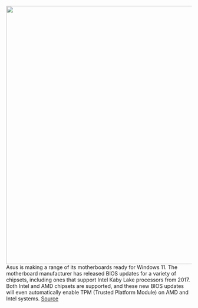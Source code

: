 <img src='https://cdn.vox-cdn.com/thumbor/ROdCjEIXSVh1m1HAVrV-9URPvKQ=/0x0:1682x1122/1200x800/filters:focal(707x427:975x695)/cdn.vox-cdn.com/uploads/chorus_image/image/69681710/asuswindows11biosupdates.0.jpg' width='700px' /><br/>
Asus is making a range of its motherboards ready for Windows 11. The motherboard manufacturer has released BIOS updates for a variety of chipsets, including ones that support Intel Kaby Lake processors from 2017. Both Intel and AMD chipsets are supported, and these new BIOS updates will even automatically enable TPM (Trusted Platform Module) on AMD and Intel systems.
<a href='https://www.theverge.com/2021/8/5/22610869/asus-windows-11-bios-updates-download-tpm-support'> Source <a/>